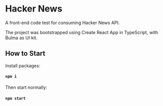 # Hacker News

A front-end code test for consuming Hacker News API.

The project was bootstrapped using Create React App in TypeScript, with Bulma as UI kit.

## How to Start

Install packages:

#### `npm i`

Then start normally:

#### `npm start`
